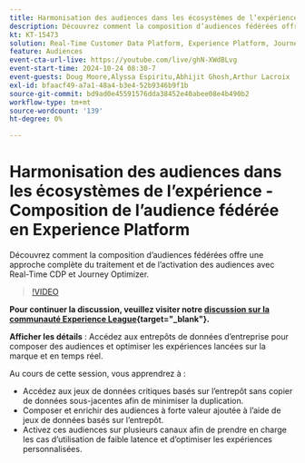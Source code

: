 ```yaml
---
title: Harmonisation des audiences dans les écosystèmes de l’expérience - Composition de l’audience fédérée en Experience Platform
description: Découvrez comment la composition d’audiences fédérées offre une approche complète du traitement et de l’activation des audiences avec Real-Time CDP et Journey Optimizer.
kt: KT-15473
solution: Real-Time Customer Data Platform, Experience Platform, Journey Optimizer
feature: Audiences
event-cta-url-live: https://youtube.com/live/ghN-XWdBLvg
event-start-time: 2024-10-24 08:30-7
event-guests: Doug Moore,Alyssa Espiritu,Abhijit Ghosh,Arthur Lacroix
exl-id: bfaacf49-a7a1-48a4-b3e4-52b9346b9f1b
source-git-commit: bd9ad0e45591576dda38452e40abee08e4b490b2
workflow-type: tm+mt
source-wordcount: '139'
ht-degree: 0%

---
```


# Harmonisation des audiences dans les écosystèmes de l’expérience - Composition de l’audience fédérée en Experience Platform

Découvrez comment la composition d’audiences fédérées offre une approche complète du traitement et de l’activation des audiences avec Real-Time CDP et Journey Optimizer.

>[!VIDEO](https://video.tv.adobe.com/v/3436457?quality=12&learn=on)

**Pour continuer la discussion, veuillez visiter notre [discussion sur la communauté Experience League](https://experienceleaguecommunities.adobe.com/t5/adobe-experience-platform/adobe-experience-league-live-harmonize-audiences-in-experience/m-p/718976?profile.language=fr#M636){target="_blank"}.**

**Afficher les détails** :
Accédez aux entrepôts de données d’entreprise pour composer des audiences et optimiser les expériences lancées sur la marque et en temps réel.

Au cours de cette session, vous apprendrez à :

* Accédez aux jeux de données critiques basés sur l’entrepôt sans copier de données sous-jacentes afin de minimiser la duplication.
* Composer et enrichir des audiences à forte valeur ajoutée à l’aide de jeux de données basés sur l’entrepôt.
* Activez ces audiences sur plusieurs canaux afin de prendre en charge les cas d’utilisation de faible latence et d’optimiser les expériences personnalisées.
